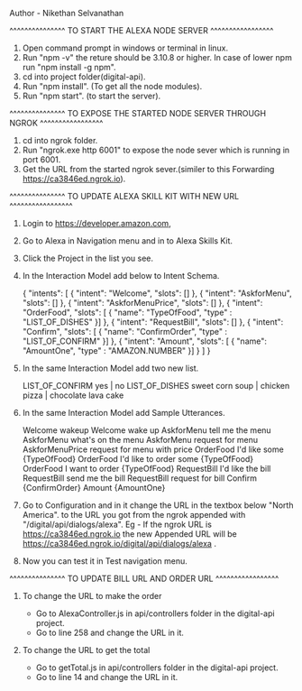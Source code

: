 Author - Nikethan Selvanathan


^^^^^^^^^^^^^^^  TO START THE ALEXA NODE SERVER  ^^^^^^^^^^^^^^^^^

1) Open command prompt in windows or terminal in linux.
2) Run "npm -v" the reture should be 3.10.8 or higher. In case of lower npm run "npm install -g npm".
3) cd into project folder(digital-api).
4) Run "npm install". (To get all the node modules).
5) Run "npm start". (to start the server).



^^^^^^^^^^^^^^^  TO EXPOSE THE STARTED NODE SERVER THROUGH NGROK ^^^^^^^^^^^^^^^^^

1) cd into ngrok folder.
2) Run "ngrok.exe http 6001" to expose the node sever which is running in port 6001.
3) Get the URL from the started ngrok sever.(similer to this Forwarding https://ca3846ed.ngrok.io).



^^^^^^^^^^^^^^^  TO UPDATE ALEXA SKILL KIT WITH NEW URL ^^^^^^^^^^^^^^^^^

1) Login to https://developer.amazon.com,
2) Go to Alexa in Navigation menu and in to Alexa Skills Kit.
3) Click the Project in the list you see.
4) In the Interaction Model add below to Intent Schema.

	{
	  "intents": [
	    {
	      "intent": "Welcome",
	      "slots": []
	    },
	    {
	      "intent": "AskforMenu",
	      "slots": []
	    },
	    {
	      "intent": "AskforMenuPrice",
	      "slots": []
	    },
	    {
	      "intent": "OrderFood",
	      "slots": [
		  {
		  "name": "TypeOfFood",
		  "type" : "LIST_OF_DISHES"
		}]
	    },
	    {
	      "intent": "RequestBill",
	      "slots": []
	    },
	    {
	      "intent": "Confirm",
	      "slots": [
		  {
		  "name": "ConfirmOrder",
		  "type" : "LIST_OF_CONFIRM"
		}]
	    },
	    {
	      "intent": "Amount",
	      "slots": [
		{
		  "name": "AmountOne",
		  "type" : "AMAZON.NUMBER"
		}]
	    }
	  ]
	}

5) In the same Interaction Model add two new list.

	LIST_OF_CONFIRM		yes | no
	LIST_OF_DISHES		sweet corn soup | chicken pizza | chocolate lava cake

6) In the same Interaction Model add Sample Utterances.

	Welcome wakeup
	Welcome wake up
	AskforMenu tell me the menu
	AskforMenu what's on the menu
	AskforMenu request for menu
	AskforMenuPrice request for menu with price
	OrderFood I'd like some {TypeOfFood}
	OrderFood I'd like to order some {TypeOfFood}
	OrderFood I want to order {TypeOfFood}
	RequestBill I'd like the bill
	RequestBill send me the bill
	RequestBill request for bill
	Confirm {ConfirmOrder}
	Amount {AmountOne}

7) Go to Configuration and in it change the URL in the textbox below "North America". to the URL you got from the ngrok appended with "/digital/api/dialogs/alexa".
	Eg - If the ngrok URL is https://ca3846ed.ngrok.io the new Appended URL will be https://ca3846ed.ngrok.io/digital/api/dialogs/alexa .
	
8) Now you can test it in Test navigation menu.



^^^^^^^^^^^^^^^  TO UPDATE BILL URL AND ORDER URL ^^^^^^^^^^^^^^^^^

1) To change the URL to make the order

	* Go to AlexaController.js in api/controllers folder in the digital-api project.
	* Go to line 258 and change the URL in it.
	
2) To change the URL to get the total

	* Go to getTotal.js in api/controllers folder in the digital-api project.
	* Go to line 14 and change the URL in it.
